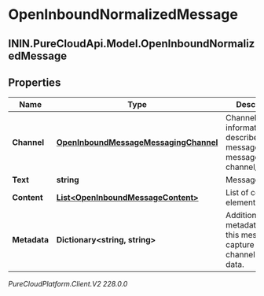 # OpenInboundNormalizedMessage

## ININ.PureCloudApi.Model.OpenInboundNormalizedMessage

## Properties

|Name | Type | Description | Notes|
|------------ | ------------- | ------------- | -------------|
| **Channel** | [**OpenInboundMessageMessagingChannel**](OpenInboundMessageMessagingChannel) | Channel-specific information that describes the message and the message channel/provider. | |
| **Text** | **string** | Message text. | [optional] |
| **Content** | [**List&lt;OpenInboundMessageContent&gt;**](OpenInboundMessageContent) | List of content elements. | [optional] |
| **Metadata** | **Dictionary&lt;string, string&gt;** | Additional metadata about this message to capture non-channel specific data. | [optional] |



_PureCloudPlatform.Client.V2 228.0.0_
